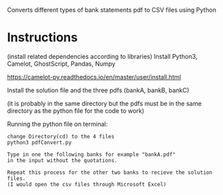 
Converts different types of bank statements pdf to CSV files using Python


# Instructions

(install related dependencies according to libraries)
Install Python3, Camelot, GhostScript, Pandas, Numpy

https://camelot-py.readthedocs.io/en/master/user/install.html

Install the solution file and the three pdfs (bankA, bankB, bankC)

(it is probably in the same directory but the pdfs must be in the same directory as the python file for the code to work)

Running the python file on terminal:

    change Directory(cd) to the 4 files
    python3 pdfConvert.py

    Type in one the following banks for example "bankA.pdf"
    in the input without the quotations.

    Repeat this process for the other two banks to recieve the solution files.
    (I would open the csv files through Microsoft Excel)









